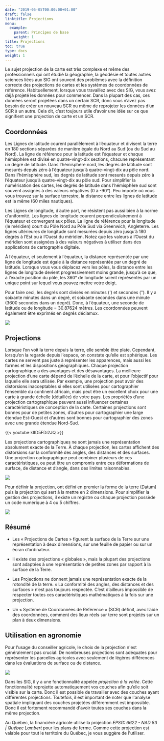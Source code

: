 ```yaml
---
date: "2019-05-05T00:00:00+01:00"
draft: false
linktitle: Projections
menu:
  example:
    parent: Principes de base
    weight: 1
title: Projections
toc: true
type: docs
weight: 1
---
```


Le sujet projection de la carte est très complexe et même des professionnels qui ont étudié la géographie, la géodésie et toutes autres sciences liées aux SIG ont souvent des problèmes avec la définition correcte des projections de cartes et les systèmes de coordonnées de référence. Habituellement, lorsque vous travaillez avec des SIG, vous avez déjà projeté les données pour commencer. Dans la plupart des cas, ces données seront projetées dans un certain SCR, donc vous n’avez pas besoin de créer un nouveau SCR ou même de reprojeter les données d’un SCR à un autre. Cela dit, c’est toujours utile d’avoir une idée sur ce que signifient une projection de carte et un SCR.




## Coordonnées



Les Lignes de latitude courent parallèlement à l’équateur et divisent la terre en 180 sections séparées de manière égale du Nord au Sud (ou du Sud au Nord). La ligne de référence pour la latitude est l’équateur et chaque hémisphère est divisé en quatre-vingt-dix sections, chacune représentant un degré de latitude. Dans l’hémisphère nord, les degrés de latitude sont mesurés depuis zéro à l’équateur jusqu’à quatre-vingt-dix au pôle nord. Dans l’hémisphère sud, les degrés de latitude sont mesurés depuis zéro à l’équateur jusqu’à quatre-vingt-dix au pôle sud. Pour simplifier la numérisation des cartes, les degrés de latitude dans l’hémisphère sud sont souvent assignés à des valeurs négatives (0 à -90°). Peu importe où vous vous trouvez sur la surface terrestre, la distance entre les lignes de latitude est la même (60 miles nautiques).


Les Lignes de longitude, d’autre part, ne résistent pas aussi bien à la norme d’uniformité. Les lignes de longitude courent perpendiculairement à l’équateur et convergent aux pôles. La ligne de référence pour la longitude (le méridien) court du Pôle Nord au Pôle Sud via Greenwich, Angleterre. Les lignes ultérieures de longitude sont mesurées depuis zéro jusqu’à 180 degrés à l’Est ou à l’Ouest du méridien. Notez que les valeurs à l’Ouest du méridien sont assignées à des valeurs négatives à utiliser dans des applications de cartographie digitale.

À l’équateur, et seulement à l’équateur, la distance représentée par une ligne de longitude est égale à la distance représentée par un degré de latitude. Lorsque vous vous déplacez vers les pôles, la distance entre les lignes de longitude devient progressivement moins grande, jusqu’à ce que, à l’exacte position du pôle, les 360° de longitude soient représentés par un unique point sur lequel vous pouvez mettre votre doigt. 

Pour faire ceci, les degrés sont divisés en minutes (') et secondes ("). Il y a soixante minutes dans un degré, et soixante secondes dans une minute (3600 secondes dans un degré). Donc, à l’équateur, une seconde de latitude ou de longitude = 30.87624 mètres. Les coordonnées peuvent également être exprimés en degrés déciamux. 


![](/img/img/misc/dms2dd.png)





## Projections




Lorsque l’on voit la terre depuis la terre, elle semble être plate. Cependant, lorsqu’on la regarde depuis l’espace, on constate qu’elle est sphérique. Les cartes ne servent pas juste à représenter les apparences, mais aussi les formes et les dispositions géographiques. Chaque projection cartographique a des avantages et des désavantages. La meilleure projection d’une carte dépend de l’échelle de la carte, et pour l’objectif pour laquelle elle sera utilisée. Par exemple, une projection peut avoir des distorsions inacceptables si elles sont utilisées pour cartographier l’ensemble du continent africain, mais peut être un excellent choix pour une carte à grande échelle (détaillée) de votre pays. Les propriétés d’une projection cartographique peuvent aussi influencer certaines caractéristiques de conception de la carte. Certaines projections sont bonnes pour de petites zones, d’autres pour cartographier une large étendue Est-Ouest et d’autres sont bonnes pour cartographier des zones avec une grande étendue Nord-Sud.


{{< youtube kIID5FDi2JQ >}}



Les projections cartographiques ne sont jamais une représentation absolument exacte de la Terre. À chaque projection, les cartes affichent des distorsions sur la conformité des angles, des distances et des surfaces. Une projection cartographique peut combiner plusieurs de ces caractéristiques, ou peut être un compromis entre ces déformations de surface, de distance et d’angle, dans des limites raisonnables.

![](/img/img/misc/bad_map_projection.png)


Pour définir la projection, ont défini en premier la forme de la terre (Datum) puis la projection qui sert à la mettre en 2 dimensions. Pour simplifier la gestion des projections, il existe un registre ou chaque projection possède un code numérique à 4 ou 5 chiffres. 


![](/img/img/misc/epsg.png)


## Résumé

* Les « Projections de Cartes » figurent la surface de la Terre sur une représentation à deux dimensions, sur une feuille de papier ou sur un écran d’ordinateur.

* Il existe des projections « globales », mais la plupart des projections sont adaptées à une représentation de petites zones par rapport à la surface de la Terre.

* Les Projections ne donnent jamais une représentation exacte de la rotondité de la terre. « La conformité des angles, des distances et des surfaces » n’est pas toujours respectée. C’est d’ailleurs impossible de respecter toutes ces caractéristiques mathématiques à la fois sur une projection.

* Un « Système de Coordonnées de Référence » (SCR) définit, avec l’aide des coordonnées, comment des lieux réels sur terre sont projetés sur un plan à deux dimensions.



## Utilisation en agronomie

Pour l'usage du conseiller agricole, le choix de la projection n'est généralement pas crucial. De nombreuses projections sont adéquates pour représenter les parcelles agricoles avec seulement de légères différences dans les évaluations de surface ou de distance.

![](/img/img/misc/sup_projection.png)

Dans les SIG, il y a une fonctionnalité appelée *projection à la volée*. Cette fonctionnalité reprojette automatiquement vos couches afin qu’elle soit visible sur la carte. Donc il est possible de travailler avec des couches ayant différentes projections. Toutefois, il est important de noter que l'analyse spatiale impliquant des couches projetées différemment est impossible. Donc il est fortement recommandé d'avoir toutes ses couches dans la même projection.

Au Québec, la financière agricole utilise la projection *EPSG: 6622 - NAD 83 | Québec Lambert* pour les plans de ferme. Comme cette projection est valable pour tout le territoire du Québec, je vous suggère de l'utiliser.






